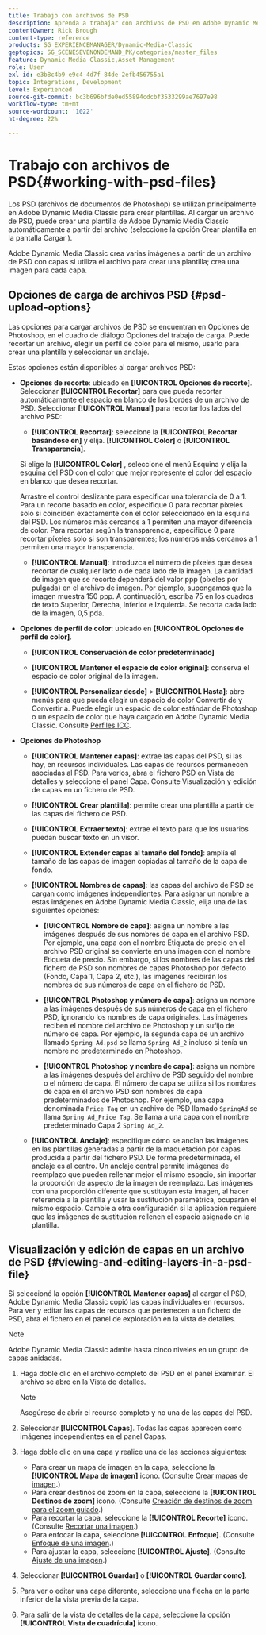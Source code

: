 ```yaml
---
title: Trabajo con archivos de PSD
description: Aprenda a trabajar con archivos de PSD en Adobe Dynamic Media Classic.
contentOwner: Rick Brough
content-type: reference
products: SG_EXPERIENCEMANAGER/Dynamic-Media-Classic
geptopics: SG_SCENESEVENONDEMAND_PK/categories/master_files
feature: Dynamic Media Classic,Asset Management
role: User
exl-id: e3b8c4b9-e9c4-4d7f-84de-2efb456755a1
topic: Integrations, Development
level: Experienced
source-git-commit: bc3b696bfde0ed55894cdcbf3533299ae7697e98
workflow-type: tm+mt
source-wordcount: '1022'
ht-degree: 22%

---
```


# Trabajo con archivos de PSD{#working-with-psd-files}

<!--   USED TO BE AN OPTION UNDER COLOR PROFILE OPTIONS * **Convert To sRGB (default)**: Converts to sRGB (Standard Red Green Blue). sRGB is the recommended color space for displaying images on Web pages. -->

Los PSD (archivos de documentos de Photoshop) se utilizan principalmente en Adobe Dynamic Media Classic para crear plantillas. Al cargar un archivo de PSD, puede crear una plantilla de Adobe Dynamic Media Classic automáticamente a partir del archivo (seleccione la opción Crear plantilla en la pantalla Cargar ).

Adobe Dynamic Media Classic crea varias imágenes a partir de un archivo de PSD con capas si utiliza el archivo para crear una plantilla; crea una imagen para cada capa.

## Opciones de carga de archivos PSD {#psd-upload-options}

Las opciones para cargar archivos de PSD se encuentran en Opciones de Photoshop, en el cuadro de diálogo Opciones del trabajo de carga. Puede recortar un archivo, elegir un perfil de color para el mismo, usarlo para crear una plantilla y seleccionar un anclaje.

Estas opciones están disponibles al cargar archivos PSD:

* **Opciones de recorte**: ubicado en **[!UICONTROL Opciones de recorte]**. Seleccionar **[!UICONTROL Recortar]** para que pueda recortar automáticamente el espacio en blanco de los bordes de un archivo de PSD. Seleccionar **[!UICONTROL Manual]** para recortar los lados del archivo PSD:

   * **[!UICONTROL Recortar]**: seleccione la **[!UICONTROL Recortar basándose en]** y elija. **[!UICONTROL Color]** o **[!UICONTROL Transparencia]**.

  Si elige la **[!UICONTROL Color]** , seleccione el menú Esquina y elija la esquina del PSD con el color que mejor represente el color del espacio en blanco que desea recortar.

  Arrastre el control deslizante para especificar una tolerancia de 0 a 1. Para un recorte basado en color, especifique 0 para recortar píxeles solo si coinciden exactamente con el color seleccionado en la esquina del PSD. Los números más cercanos a 1 permiten una mayor diferencia de color. Para recortar según la transparencia, especifique 0 para recortar píxeles solo si son transparentes; los números más cercanos a 1 permiten una mayor transparencia.

   * **[!UICONTROL Manual]**: introduzca el número de píxeles que desea recortar de cualquier lado o de cada lado de la imagen. La cantidad de imagen que se recorte dependerá del valor ppp (píxeles por pulgada) en el archivo de imagen. Por ejemplo, supongamos que la imagen muestra 150 ppp. A continuación, escriba 75 en los cuadros de texto Superior, Derecha, Inferior e Izquierda. Se recorta cada lado de la imagen, 0,5 pda.

* **Opciones de perfil de color**: ubicado en **[!UICONTROL Opciones de perfil de color]**.

   * **[!UICONTROL Conservación de color predeterminado]**

   * **[!UICONTROL Mantener el espacio de color original]**: conserva el espacio de color original de la imagen.

   * **[!UICONTROL Personalizar desde]** > **[!UICONTROL Hasta]**: abre menús para que pueda elegir un espacio de color Convertir de y Convertir a. Puede elegir un espacio de color estándar de Photoshop o un espacio de color que haya cargado en Adobe Dynamic Media Classic. Consulte [Perfiles ICC](/help/using/icc-profiles.md).

* **Opciones de Photoshop**

   * **[!UICONTROL Mantener capas]**: extrae las capas del PSD, si las hay, en recursos individuales. Las capas de recursos permanecen asociadas al PSD. Para verlos, abra el fichero PSD en Vista de detalles y seleccione el panel Capa. Consulte Visualización y edición de capas en un fichero de PSD.

   * **[!UICONTROL Crear plantilla]**: permite crear una plantilla a partir de las capas del fichero de PSD.

   * **[!UICONTROL Extraer texto]**: extrae el texto para que los usuarios puedan buscar texto en un visor.

   * **[!UICONTROL Extender capas al tamaño del fondo]**: amplía el tamaño de las capas de imagen copiadas al tamaño de la capa de fondo.

   * **[!UICONTROL Nombres de capas]**: las capas del archivo de PSD se cargan como imágenes independientes. Para asignar un nombre a estas imágenes en Adobe Dynamic Media Classic, elija una de las siguientes opciones:

      * **[!UICONTROL Nombre de capa]**: asigna un nombre a las imágenes después de sus nombres de capa en el archivo PSD. Por ejemplo, una capa con el nombre Etiqueta de precio en el archivo PSD original se convierte en una imagen con el nombre Etiqueta de precio. Sin embargo, si los nombres de las capas del fichero de PSD son nombres de capas Photoshop por defecto (Fondo, Capa 1, Capa 2, etc.), las imágenes recibirán los nombres de sus números de capa en el fichero de PSD. <!-- not their default layer names -->

      * **[!UICONTROL Photoshop y número de capa]**: asigna un nombre a las imágenes después de sus números de capa en el fichero PSD, ignorando los nombres de capa originales. Las imágenes reciben el nombre del archivo de Photoshop y un sufijo de número de capa. Por ejemplo, la segunda capa de un archivo llamado `Spring Ad.psd` se llama `Spring Ad_2` incluso si tenía un nombre no predeterminado en Photoshop.

      * **[!UICONTROL Photoshop y nombre de capa]**: asigna un nombre a las imágenes después del archivo de PSD seguido del nombre o el número de capa. El número de capa se utiliza si los nombres de capa en el archivo PSD son nombres de capa predeterminados de Photoshop. Por ejemplo, una capa denominada `Price Tag` en un archivo de PSD llamado `SpringAd` se llama `Spring Ad_Price Tag`. Se llama a una capa con el nombre predeterminado Capa 2 `Spring Ad_2`.

   * **[!UICONTROL Anclaje]**: especifique cómo se anclan las imágenes en las plantillas generadas a partir de la maquetación por capas producida a partir del fichero PSD. De forma predeterminada, el anclaje es al centro. Un anclaje central permite imágenes de reemplazo que pueden rellenar mejor el mismo espacio, sin importar la proporción de aspecto de la imagen de reemplazo. Las imágenes con una proporción diferente que sustituyan esta imagen, al hacer referencia a la plantilla y usar la sustitución paramétrica, ocuparán el mismo espacio. Cambie a otra configuración si la aplicación requiere que las imágenes de sustitución rellenen el espacio asignado en la plantilla.

## Visualización y edición de capas en un archivo de PSD {#viewing-and-editing-layers-in-a-psd-file}

Si seleccionó la opción **[!UICONTROL Mantener capas]** al cargar el PSD, Adobe Dynamic Media Classic copió las capas individuales en recursos. Para ver y editar las capas de recursos que pertenecen a un fichero de PSD, abra el fichero en el panel de exploración en la vista de detalles.

>[!NOTE]
>
>Adobe Dynamic Media Classic admite hasta cinco niveles en un grupo de capas anidadas.

1. Haga doble clic en el archivo completo del PSD en el panel Examinar. El archivo se abre en la Vista de detalles.

   >[!NOTE]
   >
   >Asegúrese de abrir el recurso completo y no una de las capas del PSD.

1. Seleccionar **[!UICONTROL Capas]**. Todas las capas aparecen como imágenes independientes en el panel Capas.
1. Haga doble clic en una capa y realice una de las acciones siguientes:

   * Para crear un mapa de imagen en la capa, seleccione la **[!UICONTROL Mapa de imagen]** icono. (Consulte [Crear mapas de imagen](creating-image-maps.md#creating_image_maps).)
   * Para crear destinos de zoom en la capa, seleccione la **[!UICONTROL Destinos de zoom]** icono. (Consulte [Creación de destinos de zoom para el zoom guiado](creating-zoom-targets-guided-zoom.md#creating_zoom_targets_for_guided_zoom).)
   * Para recortar la capa, seleccione la **[!UICONTROL Recorte]** icono. (Consulte [Recortar una imagen](cropping-image.md#cropping_an_image).)
   * Para enfocar la capa, seleccione **[!UICONTROL Enfoque]**. (Consulte [Enfoque de una imagen](sharpening-image.md#sharpening_an_image).)
   * Para ajustar la capa, seleccione **[!UICONTROL Ajuste]**. (Consulte [Ajuste de una imagen](adjusting-image.md#adjusting_an_image).)

1. Seleccionar **[!UICONTROL Guardar]** o **[!UICONTROL Guardar como]**.
1. Para ver o editar una capa diferente, seleccione una flecha en la parte inferior de la vista previa de la capa.
1. Para salir de la vista de detalles de la capa, seleccione la opción **[!UICONTROL Vista de cuadrícula]** icono.
